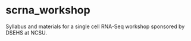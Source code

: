 # scrna_workshop
Syllabus and materials for a single cell RNA-Seq workshop sponsored by DSEHS at NCSU.
